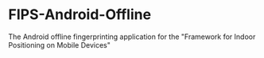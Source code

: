 FIPS-Android-Offline
====================

The Android offline fingerprinting application for the "Framework for Indoor Positioning on Mobile Devices"